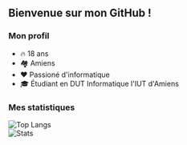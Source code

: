 ## Bienvenue sur mon GitHub !

### Mon profil
- 🔥 18 ans
- 🏘️ Amiens
- ❤️ Passioné d'informatique
- 🎓 Étudiant en DUT Informatique l'IUT d'Amiens


### Mes statistiques

![Top Langs](https://github-readme-stats.vercel.app/api/top-langs/?username=theo-bnts&layout=compact&card_width=366&locale=fr)\
![Stats](https://github-readme-stats.vercel.app/api?username=theo-bnts&hide_title=true&hide_rank=true&show_icons=true&include_all_commits=true&count_private=true&locale=en)
